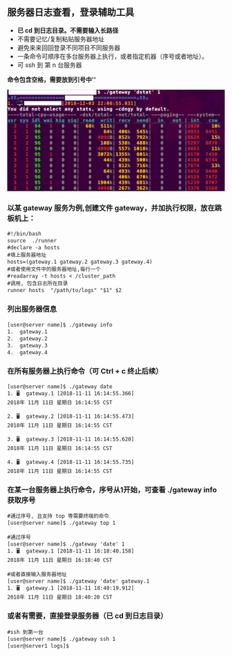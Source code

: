 ## 服务器日志查看，登录辅助工具

+ **已 cd 到日志目录。不需要输入长路径**
+ 不需要记忆/复制粘贴服务器地址
+ 避免来来回回登录不同项目不同服务器
+ 一条命令可顺序在多台服务器上执行，或者指定机器（序号或者地址）。
+ 可 ssh 到 第 n 台服务器

**命令包含空格，需要放到引号中''**

![序号](./byIndex.png)

### 以某 gateway 服务为例,创建文件 gateway，并加执行权限，放在跳板机上：
    #!/bin/bash
    source  ./runner
    #declare -a hosts
    #填上服务器地址
    hosts=(gateway.1 gateway.2 gateway.3 gateway.4)
    #或者使用文件中的服务器地址,每行一个
    #readarray -t hosts < /cluster_path
    #调用, 包含日志所在目录
    runner hosts  "/path/to/logs" "$1" $2
  
### 列出服务器信息

    [user@server name]$ ./gateway info
    1.	gateway.1
    2.	gateway.2
    3.	gateway.3
    4.	gateway.4
    
### 在所有服务器上执行命令（可 Ctrl + c 终止后续）
    
    [user@server name]$ ./gateway date
    1. 🖥️  gateway.1 [2018-11-11 16:14:55.366]
    2018年 11月 11日 星期日 16:14:55 CST
    
    2. 🖥️  gateway.2 [2018-11-11 16:14:55.473]
    2018年 11月 11日 星期日 16:14:55 CST
    
    3. 🖥️  gateway.3 [2018-11-11 16:14:55.620]
    2018年 11月 11日 星期日 16:14:55 CST
    
    4. 🖥️  gateway.4 [2018-11-11 16:14:55.735]
    2018年 11月 11日 星期日 16:14:55 CST
    
### 在某一台服务器上执行命令，序号从1开始，可查看 ./gateway info 获取序号
    
    #通过序号, 且支持 top 等需要终端的命令
    [user@server name]$ ./gateway top 1
    
    #通过序号
    [user@server name]$ ./gateway 'date' 1
    1. 🖥️  gateway.1 [2018-11-11 16:18:40.158]
    2018年 11月 11日 星期日 16:18:40 CST
    
    #或者直接输入服务器地址
    [user@server name]$ ./gateway 'date' gateway.1
    1. 🖥️  gateway.1 [2018-11-11 18:40:19.912]
    2018年 11月 11日 星期日 18:40:20 CST

### 或者有需要，直接登录服务器（已 cd 到日志目录）
    #ssh 到第一台
    [user@server name]$ ./gateway ssh 1
    [user@server1 logs]$
    
